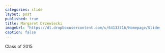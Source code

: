 ```yaml
---
categories: slide
layout: post
published: true
title: Margaret Drzewiecki
imageUrl: "https://dl.dropboxusercontent.com/u/64133716/Homepage/Slides/margaret.jpg"
caption: false
---
```


Class of 2015
